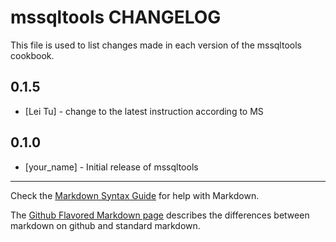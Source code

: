 # mssqltools CHANGELOG

This file is used to list changes made in each version of the mssqltools cookbook.

## 0.1.5
- [Lei Tu] - change to the latest instruction according to MS

## 0.1.0
- [your_name] - Initial release of mssqltools

- - -
Check the [Markdown Syntax Guide](http://daringfireball.net/projects/markdown/syntax) for help with Markdown.

The [Github Flavored Markdown page](http://github.github.com/github-flavored-markdown/) describes the differences between markdown on github and standard markdown.
